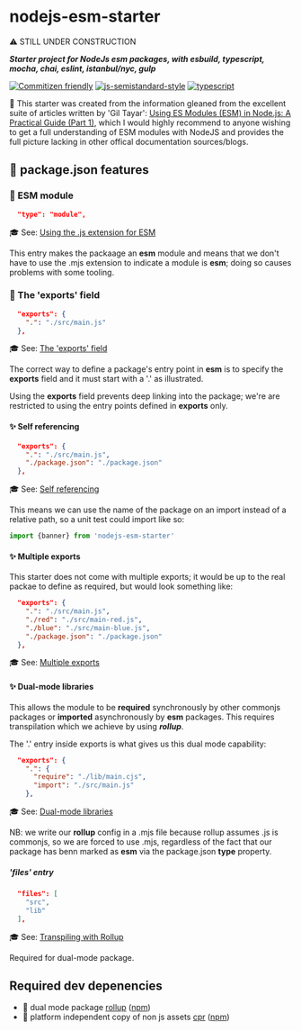 # nodejs-esm-starter

:warning: STILL UNDER CONSTRUCTION

___Starter project for NodeJs esm packages, with esbuild, typescript, mocha, chai, eslint, istanbul/nyc, gulp___

[![Commitizen friendly](https://img.shields.io/badge/commitizen-friendly-brightgreen.svg)](http://commitizen.github.io/cz-cli/)
[![js-semistandard-style](https://img.shields.io/badge/code%20style-semistandard-brightgreen.svg?style=flat-square)](https://github.com/standard/semistandard)
[![typescript](https://img.shields.io/badge/TypeScript-007ACC?flat&logo=typescript&logoColor=white)](https://www.typescriptlang.org/)

:crown: This starter was created from the information gleaned from the excellent suite of articles written by 'Gil Tayar': [Using ES Modules (ESM) in Node.js: A Practical Guide (Part 1)](https://gils-blog.tayar.org/posts/using-jsm-esm-in-nodejs-a-practical-guide-part-1/), which I would highly recommend to anyone wishing to get a full understanding of ESM modules with NodeJS and provides the full picture lacking in other offical documentation sources/blogs.

## :gift: package.json features

### :gem: ESM module

```json
  "type": "module",
```

:mortar_board: See: [Using the .js extension for ESM](https://gils-blog.tayar.org/posts/using-jsm-esm-in-nodejs-a-practical-guide-part-1/#using-the-.js-extension-for-esm)

This entry makes the packaage an __esm__ module and means that we don't have to use the .mjs extension to indicate a module is __esm__; doing so causes problems with some tooling.

### :gem: The 'exports' field

```json
  "exports": {
    ".": "./src/main.js"
  },
```

:mortar_board: See: [The 'exports' field](https://gils-blog.tayar.org/posts/using-jsm-esm-in-nodejs-a-practical-guide-part-2/#the-exports-field)

The correct way to define a package's entry point in __esm__ is to specify the __exports__ field and it must start with a '.' as illustrated.

Using the __exports__ field prevents deep linking into the package; we're are restricted to using the entry points defined in __exports__ only.

#### :sparkles: Self referencing

```json
  "exports": {
    ".": "./src/main.js",
    "./package.json": "./package.json"
  },
```

:mortar_board: See: [Self referencing](https://gils-blog.tayar.org/posts/using-jsm-esm-in-nodejs-a-practical-guide-part-2/#self-referencing-the-package)

This means we can use the name of the package on an import instead of a relative path, so a unit test could import like so:

```js
import {banner} from 'nodejs-esm-starter'
```

#### :sparkles: Multiple exports

This starter does not come with multiple exports; it would be up to the real packae to define as required, but would look something like:

```json
  "exports": {
    ".": "./src/main.js",
    "./red": "./src/main-red.js",
    "./blue": "./src/main-blue.js",
    "./package.json": "./package.json"
  },
```

:mortar_board: See: [Multiple exports](https://gils-blog.tayar.org/posts/using-jsm-esm-in-nodejs-a-practical-guide-part-2/#multiple-exports)


#### :sparkles: Dual-mode libraries

This allows the module to be __required__ synchronously by other commonjs packages or __imported__ asynchronously by __esm__ packages. This requires transpilation which we achieve by using ___rollup___.

The '.' entry inside exports is what gives us this dual mode capability:

```json
  "exports": {
    ".": {
      "require": "./lib/main.cjs",
      "import": "./src/main.js"
    },
```

:mortar_board: See: [Dual-mode libraries](https://gils-blog.tayar.org/posts/using-jsm-esm-in-nodejs-a-practical-guide-part-2/#dual-mode-libraries)

NB: we write our __rollup__ config in a .mjs file because rollup assumes .js is commonjs, so we are forced to use .mjs, regardless of the fact that our package has benn marked as __esm__ via the package.json __type__ property.

##### 'files' entry

```json
  "files": [
    "src",
    "lib"
  ],
```

:mortar_board: See: [Transpiling with Rollup](https://gils-blog.tayar.org/posts/using-jsm-esm-in-nodejs-a-practical-guide-part-2/#transpiling-esm-to-cjs-using-rollup)

Required for dual-mode package.

## Required dev depenencies

+ :hammer: dual mode package [rollup](https://www.rollupjs.org) ([npm](https://www.npmjs.com/package/rollup))
+ :hammer: platform independent copy of non js assets [cpr](https://github.com/davglass/cpr) ([npm](https://www.npmjs.com/package/cpr))

